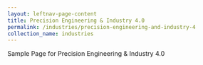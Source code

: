 ```yaml
---
layout: leftnav-page-content
title: Precision Engineering & Industry 4.0
permalink: /industries/precision-engineering-and-industry-4
collection_name: industries
---
```


Sample Page for Precision Engineering & Industry 4.0
